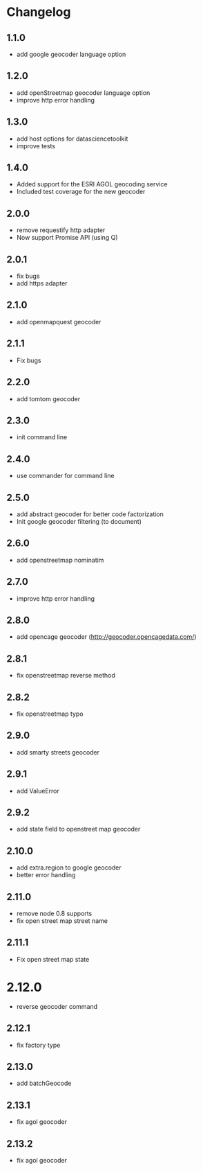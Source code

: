 # Changelog

## 1.1.0

* add google geocoder language option

## 1.2.0

* add openStreetmap geocoder language option
* improve http error handling

## 1.3.0

* add host options for datasciencetoolkit
* improve tests

## 1.4.0

* Added support for the ESRI AGOL geocoding service
* Included test coverage for the new geocoder

## 2.0.0

* remove requestify http adapter
* Now support Promise API (using Q)

## 2.0.1

* fix bugs
* add https adapter

## 2.1.0

* add openmapquest geocoder

## 2.1.1

* Fix bugs

## 2.2.0

* add tomtom geocoder

## 2.3.0

* init command line

## 2.4.0

* use commander for command line

## 2.5.0

* add abstract geocoder for better code factorization
* Init google geocoder filtering (to document)

## 2.6.0

* add openstreetmap nominatim

## 2.7.0

* improve http error handling

## 2.8.0

* add opencage geocoder (http://geocoder.opencagedata.com/)

## 2.8.1

* fix openstreetmap reverse method

## 2.8.2

* fix openstreetmap typo

## 2.9.0

* add smarty streets geocoder

## 2.9.1

* add ValueError

## 2.9.2

* add state field to openstreet map geocoder

## 2.10.0

* add extra.region to google geocoder
* better error handling

## 2.11.0

* remove node 0.8 supports
* fix open street map street name

## 2.11.1

* Fix open street map state

# 2.12.0

* reverse geocoder command

## 2.12.1

* fix factory type

## 2.13.0

* add batchGeocode

## 2.13.1

* fix agol geocoder

## 2.13.2

* fix agol geocoder


